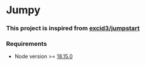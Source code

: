 # Jumpy

### This project is inspired from [excid3/jumpstart](https://github.com/excid3/jumpstart)


### Requirements
- Node version >= [18.15.0](./node-version)

